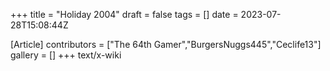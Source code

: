 +++
title = "Holiday 2004"
draft = false
tags = []
date = 2023-07-28T15:08:44Z

[Article]
contributors = ["The 64th Gamer","BurgersNuggs445","Ceclife13"]
gallery = []
+++
text/x-wiki